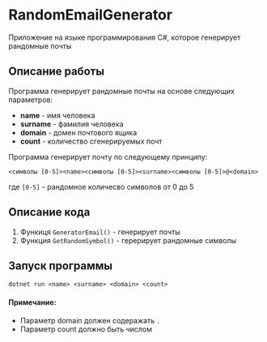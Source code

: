 # RandomEmailGenerator
Приложение на языке программирования C#, которое генерирует рандомные почты
## Описание работы

Программа генерирует рандомные почты на основе следующих параметров:
- **name** - имя человека
- **surname** - фамилия человека
- **domain** - домен почтового ящика
- **count** - количество сгенерируемых почт

Программа генерирует почту по следующему принципу:
```text
<символы [0-5]><name><символы [0-5]><surname><символы [0-5]>@<domain>
```
где `[0-5]` - рандомное количесво символов от 0 до 5

## Описание кода
1. Функиця `GeneratorEmail()` - генерирует почты 
2. Функция `GetRandomSymbol()` - герерирует рандомные символы

## Запуск программы 
```shell
dotnet run <name> <surname> <domain> <count>
```

#### Примечание: 
- Параметр domain должен содеражать `.`
- Параметр count должно быть числом 
